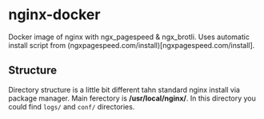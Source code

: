 # nginx-docker

Docker image of nginx with ngx_pagespeed & ngx_brotli. Uses automatic install script from (ngxpagespeed.com/install)[ngxpagespeed.com/install].

## Structure

Directory structure is a little bit different tahn standard nginx install via package manager.
Main ferectory is **/usr/local/nginx/**. In this directory you could find `logs/` and `conf/` directories.